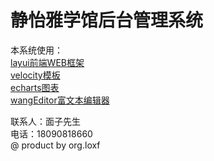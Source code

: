 # 静怡雅学馆后台管理系统

本系统使用：<br>
<a href="http://www.layui.com/">layui前端WEB框架</a><br>
<a href="http://velocity.apache.org/">velocity模板</a><br>
<a href="http://echarts.baidu.com/">echarts图表</a><br>
<a href="http://www.wangeditor.com/">wangEditor富文本编辑器</a>

<div >
联系人：面子先生<br>
电话：18090818660<br>
@ product by org.loxf
</div>
